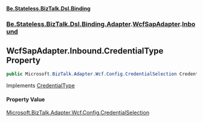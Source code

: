 #### [Be.Stateless.BizTalk.Dsl.Binding](README.md 'README')
### [Be.Stateless.BizTalk.Dsl.Binding.Adapter](Be.Stateless.BizTalk.Dsl.Binding.Adapter.md 'Be.Stateless.BizTalk.Dsl.Binding.Adapter').[WcfSapAdapter](WcfSapAdapter.md 'Be.Stateless.BizTalk.Dsl.Binding.Adapter.WcfSapAdapter').[Inbound](WcfSapAdapter.Inbound.md 'Be.Stateless.BizTalk.Dsl.Binding.Adapter.WcfSapAdapter.Inbound')

## WcfSapAdapter.Inbound.CredentialType Property

```csharp
public Microsoft.BizTalk.Adapter.Wcf.Config.CredentialSelection CredentialType { get; set; }
```

Implements [CredentialType](IAdapterConfigInboundCredentials.CredentialType.md 'Be.Stateless.BizTalk.Dsl.Binding.Adapter.IAdapterConfigInboundCredentials.CredentialType')

#### Property Value
[Microsoft.BizTalk.Adapter.Wcf.Config.CredentialSelection](https://docs.microsoft.com/en-us/dotnet/api/Microsoft.BizTalk.Adapter.Wcf.Config.CredentialSelection 'Microsoft.BizTalk.Adapter.Wcf.Config.CredentialSelection')